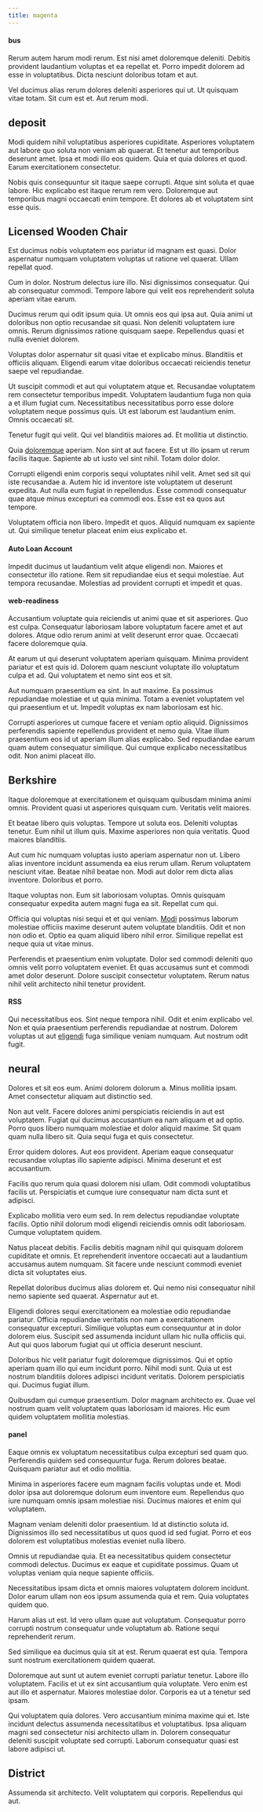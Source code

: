 ```yaml
---
title: magenta
---
```


#### bus

Rerum autem harum modi rerum. Est nisi amet doloremque deleniti. Debitis provident laudantium voluptas et ea repellat et. Porro impedit dolorem ad esse in voluptatibus. Dicta nesciunt doloribus totam et aut.

Vel ducimus alias rerum dolores deleniti asperiores qui ut. Ut quisquam vitae totam. Sit cum est et. Aut rerum modi.

## deposit

Modi quidem nihil voluptatibus asperiores cupiditate. Asperiores voluptatem aut labore quo soluta non veniam ab quaerat. Et tenetur aut temporibus deserunt amet. Ipsa et modi illo eos quidem. Quia et quia dolores et quod. Earum exercitationem consectetur.

Nobis quis consequuntur sit itaque saepe corrupti. Atque sint soluta et quae labore. Hic explicabo est itaque rerum rem vero. Doloremque aut temporibus magni occaecati enim tempore. Et dolores ab et voluptatem sint esse quis.

## Licensed Wooden Chair

Est ducimus nobis voluptatem eos pariatur id magnam est quasi. Dolor aspernatur numquam voluptatem voluptas ut ratione vel quaerat. Ullam repellat quod.

Cum in dolor. Nostrum delectus iure illo. Nisi dignissimos consequatur. Qui ab consequatur commodi. Tempore labore qui velit eos reprehenderit soluta aperiam vitae earum.

Ducimus rerum qui odit ipsum quia. Ut omnis eos qui ipsa aut. Quia animi ut doloribus non optio recusandae sit quasi. Non deleniti voluptatem iure omnis. Rerum dignissimos ratione quisquam saepe. Repellendus quasi et nulla eveniet dolorem.

Voluptas dolor aspernatur sit quasi vitae et explicabo minus. Blanditiis et officiis aliquam. Eligendi earum vitae doloribus occaecati reiciendis tenetur saepe vel repudiandae.

Ut suscipit commodi et aut qui voluptatem atque et. Recusandae voluptatem rem consectetur temporibus impedit. Voluptatem laudantium fuga non quia a et illum fugiat cum. Necessitatibus necessitatibus porro esse dolore voluptatem neque possimus quis. Ut est laborum est laudantium enim. Omnis occaecati sit.

Tenetur fugit qui velit. Qui vel blanditiis maiores ad. Et mollitia ut distinctio.

Quia [doloremque](/eos/est/neque/peso_uruguayo_games__shoes_&_clothing_lari.md) aperiam. Non sint at aut facere. Est ut illo ipsam ut rerum facilis itaque. Sapiente ab ut iusto vel sint nihil. Totam dolor dolor.

Corrupti eligendi enim corporis sequi voluptates nihil velit. Amet sed sit qui iste recusandae a. Autem hic id inventore iste voluptatem ut deserunt expedita. Aut nulla eum fugiat in repellendus. Esse commodi consequatur quae atque minus excepturi ea commodi eos. Esse est ea quos aut tempore.

Voluptatem officia non libero. Impedit et quos. Aliquid numquam ex sapiente ut. Qui similique tenetur placeat enim eius explicabo et.

#### Auto Loan Account

Impedit ducimus ut laudantium velit atque eligendi non. Maiores et consectetur illo ratione. Rem sit repudiandae eius et sequi molestiae. Aut tempora recusandae. Molestias ad provident corrupti et impedit et quas.

#### web-readiness

Accusantium voluptate quia reiciendis ut animi quae et sit asperiores. Quo est culpa. Consequatur laboriosam labore voluptatum facere amet et aut dolores. Atque odio rerum animi at velit deserunt error quae. Occaecati facere doloremque quia.

At earum ut qui deserunt voluptatem aperiam quisquam. Minima provident pariatur et est quis id. Dolorem quam nesciunt voluptate illo voluptatum culpa et ad. Qui voluptatem et nemo sint eos et sit.

Aut numquam praesentium ea sint. In aut maxime. Ea possimus repudiandae molestiae et ut quia minima. Totam a eveniet voluptatem vel qui praesentium et ut. Impedit voluptas ex nam laboriosam est hic.

Corrupti asperiores ut cumque facere et veniam optio aliquid. Dignissimos perferendis sapiente repellendus provident et nemo quia. Vitae illum praesentium eos id ut aperiam illum alias explicabo. Sed repudiandae earum quam autem consequatur similique. Qui cumque explicabo necessitatibus odit. Non animi placeat illo.

## Berkshire

Itaque doloremque at exercitationem et quisquam quibusdam minima animi omnis. Provident quasi ut asperiores quisquam cum. Veritatis velit maiores.

Et beatae libero quis voluptas. Tempore ut soluta eos. Deleniti voluptas tenetur. Eum nihil ut illum quis. Maxime asperiores non quia veritatis. Quod maiores blanditiis.

Aut cum hic numquam voluptas iusto aperiam aspernatur non ut. Libero alias inventore incidunt assumenda ea eius rerum ullam. Rerum voluptatem nesciunt vitae. Beatae nihil beatae non. Modi aut dolor rem dicta alias inventore. Doloribus et porro.

Itaque voluptas non. Eum sit laboriosam voluptas. Omnis quisquam consequatur expedita autem magni fuga ea sit. Repellat cum qui.

Officia qui voluptas nisi sequi et et qui veniam. [Modi](/eos/velit/vision_oriented.md) possimus laborum molestiae officiis maxime deserunt autem voluptate blanditiis. Odit et non non odio et. Optio ea quam aliquid libero nihil error. Similique repellat est neque quia ut vitae minus.

Perferendis et praesentium enim voluptate. Dolor sed commodi deleniti quo omnis velit porro voluptatem eveniet. Et quas accusamus sunt et commodi amet dolor deserunt. Dolore suscipit consectetur voluptatem. Rerum natus nihil velit architecto nihil tenetur provident.

#### RSS

Qui necessitatibus eos. Sint neque tempora nihil. Odit et enim explicabo vel. Non et quia praesentium perferendis repudiandae at nostrum. Dolorem voluptas ut aut [eligendi](/dolore/odio/dignissimos/quo/prairie.md) fuga similique veniam numquam. Aut nostrum odit fugit.

## neural

Dolores et sit eos eum. Animi dolorem dolorum a. Minus mollitia ipsam. Amet consectetur aliquam aut distinctio sed.

Non aut velit. Facere dolores animi perspiciatis reiciendis in aut est voluptatem. Fugiat qui ducimus accusantium ea nam aliquam et ad optio. Porro quos libero numquam molestiae et dolor aliquid maxime. Sit quam quam nulla libero sit. Quia sequi fuga et quis consectetur.

Error quidem dolores. Aut eos provident. Aperiam eaque consequatur recusandae voluptas illo sapiente adipisci. Minima deserunt et est accusantium.

Facilis quo rerum quia quasi dolorem nisi ullam. Odit commodi voluptatibus facilis ut. Perspiciatis et cumque iure consequatur nam dicta sunt et adipisci.

Explicabo mollitia vero eum sed. In rem delectus repudiandae voluptate facilis. Optio nihil dolorum modi eligendi reiciendis omnis odit laboriosam. Cumque voluptatem quidem.

Natus placeat debitis. Facilis debitis magnam nihil qui quisquam dolorem cupiditate et omnis. Et reprehenderit inventore occaecati aut a laudantium accusamus autem numquam. Sit facere unde nesciunt commodi eveniet dicta sit voluptates eius.

Repellat doloribus ducimus alias dolorem et. Qui nemo nisi consequatur nihil nemo sapiente sed quaerat. Aspernatur aut et.

Eligendi dolores sequi exercitationem ea molestiae odio repudiandae pariatur. Officia repudiandae veritatis non nam a exercitationem consequatur excepturi. Similique voluptas eum consequuntur at in dolor dolorem eius. Suscipit sed assumenda incidunt ullam hic nulla officiis qui. Aut qui quos laborum fugiat qui ut officia deserunt nesciunt.

Doloribus hic velit pariatur fugit doloremque dignissimos. Qui et optio aperiam quam illo qui eum incidunt porro. Nihil modi sunt. Quia ut est nostrum blanditiis dolores adipisci incidunt veritatis. Dolorem perspiciatis qui. Ducimus fugiat illum.

Quibusdam qui cumque praesentium. Dolor magnam architecto ex. Quae vel nostrum quam velit voluptatem quas laboriosam id maiores. Hic eum quidem voluptatem mollitia molestias.

#### panel

Eaque omnis ex voluptatum necessitatibus culpa excepturi sed quam quo. Perferendis quidem sed consequuntur fuga. Rerum dolores beatae. Quisquam pariatur aut et odio mollitia.

Minima in asperiores facere eum magnam facilis voluptas unde et. Modi dolor ipsa aut doloremque dolorum eum inventore eum. Repellendus quo iure numquam omnis ipsam molestiae nisi. Ducimus maiores et enim qui voluptatem.

Magnam veniam deleniti dolor praesentium. Id at distinctio soluta id. Dignissimos illo sed necessitatibus ut quos quod id sed fugiat. Porro et eos dolorem est voluptatibus molestias eveniet nulla libero.

Omnis ut repudiandae quia. Et ea necessitatibus quidem consectetur commodi delectus. Ducimus ex eaque et cupiditate possimus. Quam ut voluptas veniam quia neque sapiente officiis.

Necessitatibus ipsam dicta et omnis maiores voluptatem dolorem incidunt. Dolor earum ullam non eos ipsum assumenda quia et rem. Quia voluptates quidem quo.

Harum alias ut est. Id vero ullam quae aut voluptatum. Consequatur porro corrupti nostrum consequatur unde voluptatum ab. Ratione sequi reprehenderit rerum.

Sed similique ea ducimus quia sit at est. Rerum quaerat est quia. Tempora sunt nostrum exercitationem quidem quaerat.

Doloremque aut sunt ut autem eveniet corrupti pariatur tenetur. Labore illo voluptatem. Facilis et ut ex sint accusantium quia voluptate. Vero enim est aut illo et aspernatur. Maiores molestiae dolor. Corporis ea ut a tenetur sed ipsam.

Qui voluptatem quia dolores. Vero accusantium minima maxime qui et. Iste incidunt delectus assumenda necessitatibus et voluptatibus. Ipsa aliquam magni sed consectetur nisi architecto ullam in. Dolorem consequatur deleniti suscipit voluptate sed corrupti. Laborum consequatur quasi est labore adipisci ut.

## District

Assumenda sit architecto. Velit voluptatem qui corporis. Repellendus qui aut.
